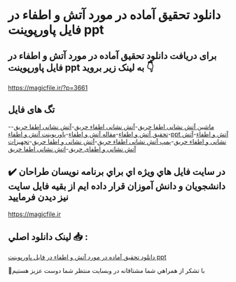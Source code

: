 # دانلود تحقیق آماده در مورد آتش و اطفاء در فایل پاورپوینت ppt

## برای دریافت دانلود تحقیق آماده در مورد آتش و اطفاء در فایل پاورپوینت ppt به لینک زیر بروید 👇

https://magicfile.ir/?p=3661

## تگ های فایل

-[ماشین آتش نشانی اطفا حریق](https://magicfile.ir/product/%d8%aa%d8%ad%d9%82%db%8c%d9%82-%d8%a2%d9%85%d8%a7%d8%af%d9%87-%d8%a2%d8%aa%d8%b4-%d9%88-%d8%a7%d8%b7%d9%81%d8%a7%d8%a1-%d9%be%d8%a7%d9%88%d8%b1%d9%be%d9%88%db%8c%d9%86%d8%aa/)-[آتش نشانی اطفاء حریق](https://magicfile.ir/product/%d8%aa%d8%ad%d9%82%db%8c%d9%82-%d8%a2%d9%85%d8%a7%d8%af%d9%87-%d8%a2%d8%aa%d8%b4-%d9%88-%d8%a7%d8%b7%d9%81%d8%a7%d8%a1-%d9%be%d8%a7%d9%88%d8%b1%d9%be%d9%88%db%8c%d9%86%d8%aa/)-[آتش نشانی اطفا حریق](https://magicfile.ir/product/%d8%aa%d8%ad%d9%82%db%8c%d9%82-%d8%a2%d9%85%d8%a7%d8%af%d9%87-%d8%a2%d8%aa%d8%b4-%d9%88-%d8%a7%d8%b7%d9%81%d8%a7%d8%a1-%d9%be%d8%a7%d9%88%d8%b1%d9%be%d9%88%db%8c%d9%86%d8%aa/)-[تحقیق آتش و اطفاء](https://magicfile.ir/product/%d8%aa%d8%ad%d9%82%db%8c%d9%82-%d8%a2%d9%85%d8%a7%d8%af%d9%87-%d8%a2%d8%aa%d8%b4-%d9%88-%d8%a7%d8%b7%d9%81%d8%a7%d8%a1-%d9%be%d8%a7%d9%88%d8%b1%d9%be%d9%88%db%8c%d9%86%d8%aa/)-[مقاله آتش و اطفاء](https://magicfile.ir/product/%d8%aa%d8%ad%d9%82%db%8c%d9%82-%d8%a2%d9%85%d8%a7%d8%af%d9%87-%d8%a2%d8%aa%d8%b4-%d9%88-%d8%a7%d8%b7%d9%81%d8%a7%d8%a1-%d9%be%d8%a7%d9%88%d8%b1%d9%be%d9%88%db%8c%d9%86%d8%aa/)-[پاورپوینت آتش و اطفاء](https://magicfile.ir/product/%d8%aa%d8%ad%d9%82%db%8c%d9%82-%d8%a2%d9%85%d8%a7%d8%af%d9%87-%d8%a2%d8%aa%d8%b4-%d9%88-%d8%a7%d8%b7%d9%81%d8%a7%d8%a1-%d9%be%d8%a7%d9%88%d8%b1%d9%be%d9%88%db%8c%d9%86%d8%aa/)-[ppt آتش و اطفاء](https://magicfile.ir/product/%d8%aa%d8%ad%d9%82%db%8c%d9%82-%d8%a2%d9%85%d8%a7%d8%af%d9%87-%d8%a2%d8%aa%d8%b4-%d9%88-%d8%a7%d8%b7%d9%81%d8%a7%d8%a1-%d9%be%d8%a7%d9%88%d8%b1%d9%be%d9%88%db%8c%d9%86%d8%aa/)-[آتش نشانی و اطفاء حریق](https://magicfile.ir/product/%d8%aa%d8%ad%d9%82%db%8c%d9%82-%d8%a2%d9%85%d8%a7%d8%af%d9%87-%d8%a2%d8%aa%d8%b4-%d9%88-%d8%a7%d8%b7%d9%81%d8%a7%d8%a1-%d9%be%d8%a7%d9%88%d8%b1%d9%be%d9%88%db%8c%d9%86%d8%aa/)-[پمپ آتش نشانی اطفاء حریق](https://magicfile.ir/product/%d8%aa%d8%ad%d9%82%db%8c%d9%82-%d8%a2%d9%85%d8%a7%d8%af%d9%87-%d8%a2%d8%aa%d8%b4-%d9%88-%d8%a7%d8%b7%d9%81%d8%a7%d8%a1-%d9%be%d8%a7%d9%88%d8%b1%d9%be%d9%88%db%8c%d9%86%d8%aa/)-[آتش نشانی و اطفا حریق](https://magicfile.ir/product/%d8%aa%d8%ad%d9%82%db%8c%d9%82-%d8%a2%d9%85%d8%a7%d8%af%d9%87-%d8%a2%d8%aa%d8%b4-%d9%88-%d8%a7%d8%b7%d9%81%d8%a7%d8%a1-%d9%be%d8%a7%d9%88%d8%b1%d9%be%d9%88%db%8c%d9%86%d8%aa/)-[تجهیزات آتش نشانی و اطفای حریق](https://magicfile.ir/product/%d8%aa%d8%ad%d9%82%db%8c%d9%82-%d8%a2%d9%85%d8%a7%d8%af%d9%87-%d8%a2%d8%aa%d8%b4-%d9%88-%d8%a7%d8%b7%d9%81%d8%a7%d8%a1-%d9%be%d8%a7%d9%88%d8%b1%d9%be%d9%88%db%8c%d9%86%d8%aa/)-[اتش نشانی اطفا حریق](https://magicfile.ir/product/%d8%aa%d8%ad%d9%82%db%8c%d9%82-%d8%a2%d9%85%d8%a7%d8%af%d9%87-%d8%a2%d8%aa%d8%b4-%d9%88-%d8%a7%d8%b7%d9%81%d8%a7%d8%a1-%d9%be%d8%a7%d9%88%d8%b1%d9%be%d9%88%db%8c%d9%86%d8%aa/)

## ✔️ در سايت فايل هاي ويژه اي براي برنامه نويسان طراحان دانشجويان و دانش آموزان قرار داده ايم از بقيه فايل سايت نيز ديدن فرماييد

https://magicfile.ir


## لينک دانلود اصلي 📥 :

[دانلود تحقیق آماده در مورد آتش و اطفاء در فایل پاورپوینت ppt](https://magicfile.ir/product/%d8%aa%d8%ad%d9%82%db%8c%d9%82-%d8%a2%d9%85%d8%a7%d8%af%d9%87-%d8%a2%d8%aa%d8%b4-%d9%88-%d8%a7%d8%b7%d9%81%d8%a7%d8%a1-%d9%be%d8%a7%d9%88%d8%b1%d9%be%d9%88%db%8c%d9%86%d8%aa/) 


🙏با تشکر از همراهي شما مشتاقانه در وبسایت منتظر شما دوست عزیز هستیم


